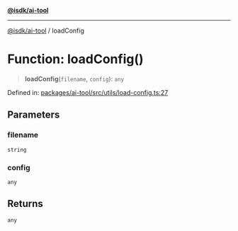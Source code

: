 [**@isdk/ai-tool**](../README.md)

***

[@isdk/ai-tool](../globals.md) / loadConfig

# Function: loadConfig()

> **loadConfig**(`filename`, `config`): `any`

Defined in: [packages/ai-tool/src/utils/load-config.ts:27](https://github.com/isdk/ai-tool.js/blob/62dd65284e1c50d2e8546a14ae292154369bdb2c/src/utils/load-config.ts#L27)

## Parameters

### filename

`string`

### config

`any`

## Returns

`any`

